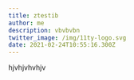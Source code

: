 ```yaml
---
title: ztestib
author: me
description: vbvbvbn
twitter_image: /img/11ty-logo.svg
date: 2021-02-24T10:55:16.300Z
---
```

hjvhjvhvhjv